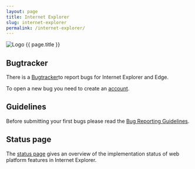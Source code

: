 ```yaml
---
layout: page
title: Internet Explorer
slug: internet-explorer
permalink: /internet-explorer/
---
```


<img src="{{ site.url }}/assets/images/internet-explorer/internet-explorer_128x128.png" alt="Logo {{ page.title }}">

## Bugtracker

There is a [Bugtracker](http://connect.microsoft.com/)to report bugs for Internet Explorer and Edge.

To open a new bug you need to create an [account](https://signup.live.com/signup.aspx).

## Guidelines

Before submitting your first bugs please read the [Bug Reporting Guidelines](https://connect.microsoft.com/IE/content/content.aspx?ContentID=29582).

## Status page

The [status page](https://status.modern.ie/) gives an overview of the implementation status of web platform features in Internet Explorer.


